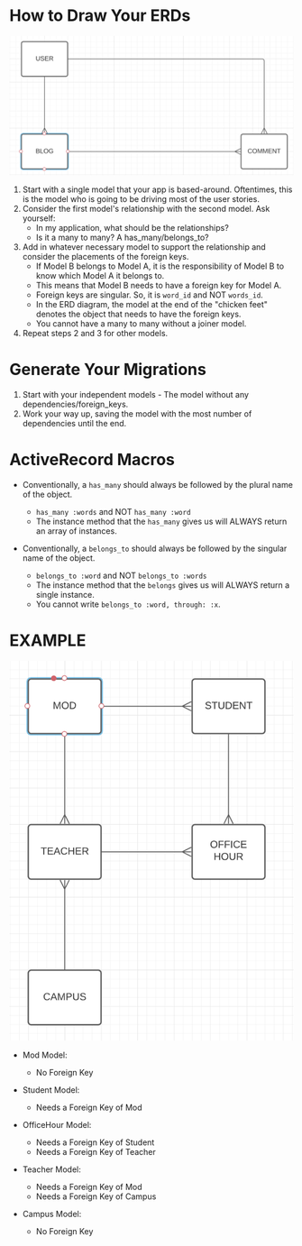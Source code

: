 # How to Draw Your ERDs

![reddit-erd](Reddit-ERD.png)

1. Start with a single model that your app is based-around. Oftentimes, this is the model who is going to be driving most of the user stories.
2. Consider the first model's relationship with the second model. Ask yourself: 
    - In my application, what should be the relationships? 
    - Is it a many to many? A has_many/belongs_to?
3. Add in whatever necessary model to support the relationship and consider the placements of the foreign keys.
    - If Model B belongs to Model A, it is the responsibility of Model B to know which Model A it belongs to.
    - This means that Model B needs to have a foreign key for Model A.
    - Foreign keys are singular. So, it is `word_id` and NOT `words_id`.
    - In the ERD diagram, the model at the end of the "chicken feet" denotes the object that needs to have the foreign keys.
    - You cannot have a many to many without a joiner model.
4. Repeat steps 2 and 3 for other models.

# Generate Your Migrations

1. Start with your independent models - The model without any dependencies/foreign_keys.
2. Work your way up, saving the model with the most number of dependencies until the end.


# ActiveRecord Macros

- Conventionally, a `has_many` should always be followed by the plural name of the object. 
    - `has_many :words` and NOT `has_many :word`
    - The instance method that the `has_many` gives us will ALWAYS return an array of instances. 

- Conventionally, a `belongs_to` should always be followed by the singular name of the object. 
    - `belongs_to :word` and NOT `belongs_to :words`
    - The instance method that the `belongs` gives us will ALWAYS return a single instance.
    - You cannot write `belongs_to :word, through: :x`.


# EXAMPLE 
![flatiron-ERD](Flatiron-ERD.png)

- Mod Model:
    * No Foreign Key

- Student Model: 
    * Needs a Foreign Key of Mod

- OfficeHour Model:
    * Needs a Foreign Key of Student
    * Needs a Foreign Key of Teacher

- Teacher Model: 
    * Needs a Foreign Key of Mod
    * Needs a Foreign Key of Campus

- Campus Model:
    * No Foreign Key